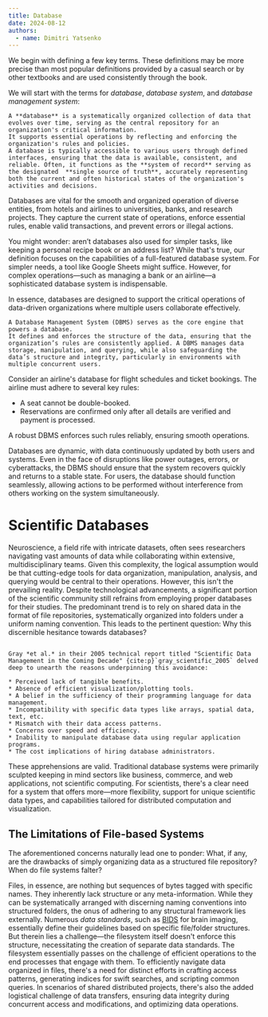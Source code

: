 ```yaml
---
title: Database
date: 2024-08-12
authors:
  - name: Dimitri Yatsenko
---
```



We begin with defining a few key terms.
These definitions may be more precise than most popular definitions provided by a casual search or by other textbooks and are used consistently through the book.

We will start with the terms for *database*, *database system*, and *database management system*:


```{card} Database 
A **database** is a systematically organized collection of data that evolves over time, serving as the central repository for an organization's critical information.
It supports essential operations by reflecting and enforcing the organization's rules and policies.
A database is typically accessible to various users through defined interfaces, ensuring that the data is available, consistent, and reliable. Often, it functions as the **system of record** serving as the designated  **single source of truth**, accurately representing both the current and often historical states of the organization's activities and decisions.
```

Databases are vital for the smooth and organized operation of diverse entities, from hotels and airlines to universities, banks, and research projects. They capture the current state of operations, enforce essential rules, enable valid transactions, and prevent errors or illegal actions.

You might wonder: aren’t databases also used for simpler tasks, like keeping a personal recipe book or an address list? While that's true, our definition focuses on the capabilities of a full-featured database system. For simpler needs, a tool like Google Sheets might suffice. However, for complex operations—such as managing a bank or an airline—a sophisticated database system is indispensable.

In essence, databases are designed to support the critical operations of data-driven organizations where multiple users collaborate effectively.

```{card} Database Management System (DBMS)
A Database Management System (DBMS) serves as the core engine that powers a database.
It defines and enforces the structure of the data, ensuring that the organization’s rules are consistently applied. A DBMS manages data storage, manipulation, and querying, while also safeguarding the data’s structure and integrity, particularly in environments with multiple concurrent users.
```

Consider an airline's database for flight schedules and ticket bookings. The airline must adhere to several key rules:

* A seat cannot be double-booked.
* Reservations are confirmed only after all details are verified and payment is processed.

A robust DBMS enforces such rules reliably, ensuring smooth operations.

Databases are dynamic, with data continuously updated by both users and systems. Even in the face of disruptions like power outages, errors, or cyberattacks, the DBMS should ensure that the system recovers quickly and returns to a stable state. For users, the database should function seamlessly, allowing actions to be performed without interference from others working on the system simultaneously. 

# Scientific Databases

Neuroscience, a field rife with intricate datasets, often sees researchers navigating vast amounts of data while collaborating within extensive, multidisciplinary teams.
Given this complexity, the logical assumption would be that cutting-edge tools for data organization, manipulation, analysis, and querying would be central to their operations.
However, this isn't the prevailing reality.
Despite technological advancements, a significant portion of the scientific community still refrains from employing proper databases for their studies.
The predominant trend is to rely on shared data in the format of file repositories, systematically organized into folders under a uniform naming convention.
This leads to the pertinent question: Why this discernible hesitance towards databases?

```{card} Reasons for scientists' reluctance to use databases

Gray *et al.* in their 2005 technical report titled "Scientific Data Management in the Coming Decade" {cite:p}`gray_scientific_2005` delved deep to unearth the reasons underpinning this avoidance:

* Perceived lack of tangible benefits.
* Absence of efficient visualization/plotting tools.
* A belief in the sufficiency of their programming language for data management.
* Incompatibility with specific data types like arrays, spatial data, text, etc.
* Mismatch with their data access patterns.
* Concerns over speed and efficiency.
* Inability to manipulate database data using regular application programs.
* The cost implications of hiring database administrators.
```

These apprehensions are valid.
Traditional database systems were primarily sculpted keeping in mind sectors like business, commerce, and web applications, not scientific computing.
For scientists, there's a clear need for a system that offers more—more flexibility, support for unique scientific data types, and capabilities tailored for distributed computation and visualization.

## The Limitations of File-based Systems

The aforementioned concerns naturally lead one to ponder: What, if any, are the drawbacks of simply organizing data as a structured file repository?
When do file systems falter?

Files, in essence, are nothing but sequences of bytes tagged with specific names.
They inherently lack structure or any meta-information.
While they can be systematically arranged with discerning naming conventions into structured folders, the onus of adhering to any structural framework lies externally.
Numerous *data standards*, such as [BIDS](https://bids.neuroimaging.io/) for brain imaging, essentially define their guidelines based on specific file/folder structures.
But therein lies a challenge—the filesystem itself doesn't enforce this structure, necessitating the creation of separate data standards.
The filesystem essentially passes on the challenge of efficient operations to the end processes that engage with them.
To efficiently navigate data organized in files, there's a need for distinct efforts in crafting access patterns, generating indices for swift searches, and scripting common queries.
In scenarios of shared distributed projects, there's also the added logistical challenge of data transfers, ensuring data integrity during concurrent access and modifications, and optimizing data operations.

